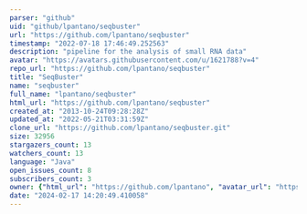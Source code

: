 ```yaml
---
parser: "github"
uid: "github/lpantano/seqbuster"
url: "https://github.com/lpantano/seqbuster"
timestamp: "2022-07-18 17:46:49.252563"
description: "pipeline for the analysis of small RNA data"
avatar: "https://avatars.githubusercontent.com/u/1621788?v=4"
repo_url: "https://github.com/lpantano/seqbuster"
title: "SeqBuster"
name: "seqbuster"
full_name: "lpantano/seqbuster"
html_url: "https://github.com/lpantano/seqbuster"
created_at: "2013-10-24T09:28:28Z"
updated_at: "2022-05-21T03:31:59Z"
clone_url: "https://github.com/lpantano/seqbuster.git"
size: 32956
stargazers_count: 13
watchers_count: 13
language: "Java"
open_issues_count: 8
subscribers_count: 3
owner: {"html_url": "https://github.com/lpantano", "avatar_url": "https://avatars.githubusercontent.com/u/1621788?v=4", "login": "lpantano", "type": "User"}
date: "2024-02-17 14:20:49.410058"
---
```

